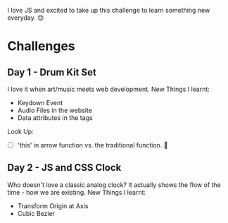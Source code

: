 I love JS and excited to take up this challenge to learn something new everyday. 😊

# Challenges

## Day 1 - Drum Kit Set
I love it when art/music meets web development.
New Things I learnt: 
* Keydown Event
* Audio Files in the website
* Data attributes in the tags

Look Up:
- [ ] 'this' in arrow function vs. the traditional function. 🧐

## Day 2 - JS and CSS Clock
Who doesn't love a classic analog clock? It actually shows the flow of the time - how we are existing.
New Things I learnt: 
* Transform Origin at Axis
* Cubic Bezier
